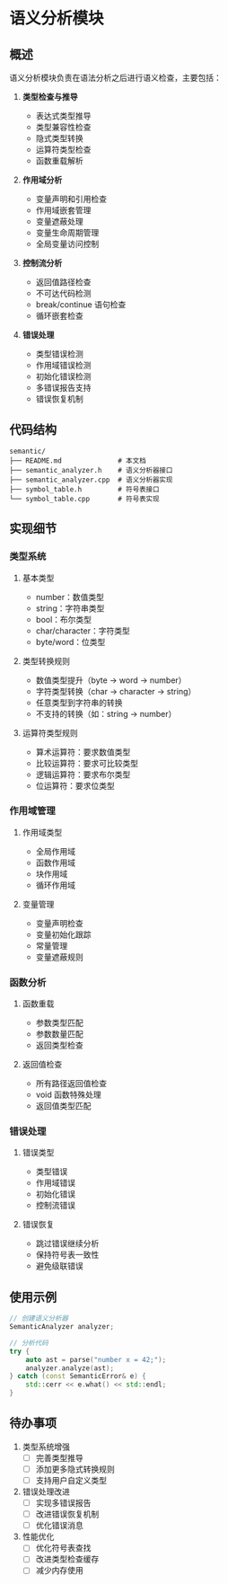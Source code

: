 # 语义分析模块

## 概述

语义分析模块负责在语法分析之后进行语义检查，主要包括：

1. **类型检查与推导**
   - 表达式类型推导
   - 类型兼容性检查
   - 隐式类型转换
   - 运算符类型检查
   - 函数重载解析

2. **作用域分析**
   - 变量声明和引用检查
   - 作用域嵌套管理
   - 变量遮蔽处理
   - 变量生命周期管理
   - 全局变量访问控制

3. **控制流分析**
   - 返回值路径检查
   - 不可达代码检测
   - break/continue 语句检查
   - 循环嵌套检查

4. **错误处理**
   - 类型错误检测
   - 作用域错误检测
   - 初始化错误检测
   - 多错误报告支持
   - 错误恢复机制

## 代码结构

```
semantic/
├── README.md              # 本文档
├── semantic_analyzer.h    # 语义分析器接口
├── semantic_analyzer.cpp  # 语义分析器实现
├── symbol_table.h         # 符号表接口
└── symbol_table.cpp       # 符号表实现
```

## 实现细节

### 类型系统

1. 基本类型
   - number：数值类型
   - string：字符串类型
   - bool：布尔类型
   - char/character：字符类型
   - byte/word：位类型

2. 类型转换规则
   - 数值类型提升（byte -> word -> number）
   - 字符类型转换（char -> character -> string）
   - 任意类型到字符串的转换
   - 不支持的转换（如：string -> number）

3. 运算符类型规则
   - 算术运算符：要求数值类型
   - 比较运算符：要求可比较类型
   - 逻辑运算符：要求布尔类型
   - 位运算符：要求位类型

### 作用域管理

1. 作用域类型
   - 全局作用域
   - 函数作用域
   - 块作用域
   - 循环作用域

2. 变量管理
   - 变量声明检查
   - 变量初始化跟踪
   - 常量管理
   - 变量遮蔽规则

### 函数分析

1. 函数重载
   - 参数类型匹配
   - 参数数量匹配
   - 返回类型检查

2. 返回值检查
   - 所有路径返回值检查
   - void 函数特殊处理
   - 返回值类型匹配

### 错误处理

1. 错误类型
   - 类型错误
   - 作用域错误
   - 初始化错误
   - 控制流错误

2. 错误恢复
   - 跳过错误继续分析
   - 保持符号表一致性
   - 避免级联错误

## 使用示例

```cpp
// 创建语义分析器
SemanticAnalyzer analyzer;

// 分析代码
try {
    auto ast = parse("number x = 42;");
    analyzer.analyze(ast);
} catch (const SemanticError& e) {
    std::cerr << e.what() << std::endl;
}
```

## 待办事项

1. 类型系统增强
   - [ ] 完善类型推导
   - [ ] 添加更多隐式转换规则
   - [ ] 支持用户自定义类型

2. 错误处理改进
   - [ ] 实现多错误报告
   - [ ] 改进错误恢复机制
   - [ ] 优化错误消息

3. 性能优化
   - [ ] 优化符号表查找
   - [ ] 改进类型检查缓存
   - [ ] 减少内存使用